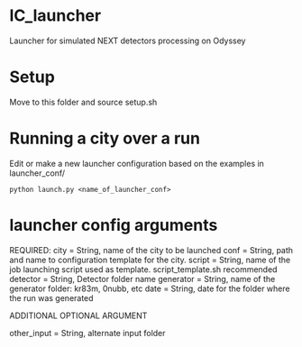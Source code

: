 # IC_launcher
Launcher for simulated NEXT detectors processing on Odyssey

# Setup
Move to this folder and source setup.sh

# Running a city over a run
Edit or make a new launcher configuration based on the examples in launcher_conf/

`python launch.py <name_of_launcher_conf>`

# launcher config arguments

REQUIRED:
city       = String, name of the city to be launched
conf       = String, path and name to configuration template for the city.
script     = String, name of the job launching script used as template. script_template.sh recommended
detector   = String, Detector folder name
generator  = String, name of the generator folder: kr83m, 0nubb, etc
date       = String, date for the folder where the run was generated

ADDITIONAL OPTIONAL ARGUMENT

other_input = String, alternate input folder
